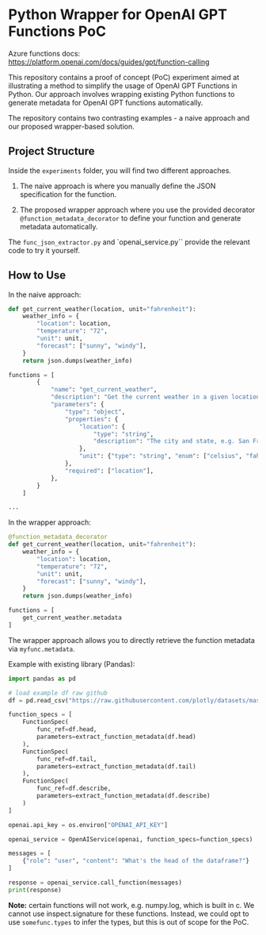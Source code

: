 # Python Wrapper for OpenAI GPT Functions PoC

Azure functions docs: https://platform.openai.com/docs/guides/gpt/function-calling

This repository contains a proof of concept (PoC) experiment aimed at illustrating a method to simplify the usage of OpenAI GPT Functions in Python. Our approach involves wrapping existing Python functions to generate metadata for OpenAI GPT functions automatically. 

The repository contains two contrasting examples - a naive approach and our proposed wrapper-based solution.

## Project Structure

Inside the `experiments` folder, you will find two different approaches.

1. The naive approach is where you manually define the JSON specification for the function.

2. The proposed wrapper approach where you use the provided decorator `@function_metadata_decorator` to define your function and generate metadata automatically.

The `func_json_extractor.py` and `openai_service.py`` provide the relevant code to try it yourself.

## How to Use

In the naive approach:

```python
def get_current_weather(location, unit="fahrenheit"):
    weather_info = {
        "location": location,
        "temperature": "72",
        "unit": unit,
        "forecast": ["sunny", "windy"],
    }
    return json.dumps(weather_info)

functions = [
        {
            "name": "get_current_weather",
            "description": "Get the current weather in a given location",
            "parameters": {
                "type": "object",
                "properties": {
                    "location": {
                        "type": "string",
                        "description": "The city and state, e.g. San Francisco, CA",
                    },
                    "unit": {"type": "string", "enum": ["celsius", "fahrenheit"]},
                },
                "required": ["location"],
            },
        }
    ]

...
```

In the wrapper approach:

```python
@function_metadata_decorator
def get_current_weather(location, unit="fahrenheit"):
    weather_info = {
        "location": location,
        "temperature": "72",
        "unit": unit,
        "forecast": ["sunny", "windy"],
    }
    return json.dumps(weather_info)

functions = [
    get_current_weather.metadata
]
```

The wrapper approach allows you to directly retrieve the function metadata via `myfunc.metadata`.

Example with existing library (Pandas):

```python
import pandas as pd

# load example df raw github
df = pd.read_csv("https://raw.githubusercontent.com/plotly/datasets/master/solar.csv") 

function_specs = [
    FunctionSpec(
        func_ref=df.head,
        parameters=extract_function_metadata(df.head)
    ),
    FunctionSpec(
        func_ref=df.tail,
        parameters=extract_function_metadata(df.tail)
    ),
    FunctionSpec(
        func_ref=df.describe,
        parameters=extract_function_metadata(df.describe)
    )
]

openai.api_key = os.environ["OPENAI_API_KEY"]

openai_service = OpenAIService(openai, function_specs=function_specs)

messages = [
    {"role": "user", "content": "What's the head of the dataframe?"}
]

response = openai_service.call_function(messages)
print(response)
```

**Note:** certain functions will not work, e.g. numpy.log, which is built in c. We cannot use inspect.signature for these functions. Instead, we could opt to use `somefunc.types` to infer the types, but this is out of scope for the PoC.
